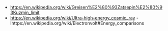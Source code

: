 - https://en.wikipedia.org/wiki/Greisen%E2%80%93Zatsepin%E2%80%93Kuzmin_limit
- https://en.wikipedia.org/wiki/Ultra-high-energy_cosmic_ray
-lhttps://en.wikipedia.org/wiki/Electronvolt#Energy_comparisons
